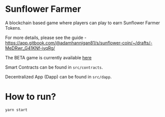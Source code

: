 # Sunflower Farmer

A blockchain based game where players can play to earn Sunflower Farmer Tokens.

For more details, please see the guide - https://app.gitbook.com/@adamhannigan81/s/sunflower-coin/~/drafts/-MeDRwr_G41KNf-iyqRg/

The BETA game is currently available [here](http://sunflower-coin-demo.s3-website-ap-southeast-2.amazonaws.com/)

Smart Contracts can be found in `src/contracts`.

Decentralized App (Dapp) can be found in `src/dapp`.

# How to run?

`yarn start`
